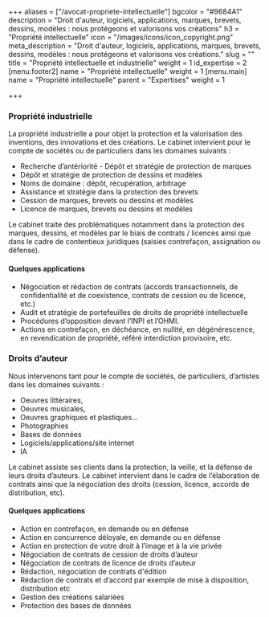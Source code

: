 +++
aliases = ["/avocat-propriete-intellectuelle"]
bgcolor = "#9684A1"
description = "Droit d'auteur, logiciels, applications, marques, brevets, dessins, modèles : nous protégeons et valorisons vos créations"
h3 = "Propriété intellectuelle"
icon = "/images/icons/icon_copyright.png"
meta_description = "Droit d'auteur, logiciels, applications, marques, brevets, dessins, modèles : nous protégeons et valorisons vos créations."
slug = ""
title = "Propriété intellectuelle et industrielle"
weight = 1
id_expertise = 2
[menu.footer2]
name = "Propriété intellectuelle"
weight = 1
[menu.main]
name = "Propriété intellectuelle"
parent = "Expertises"
weight = 1

+++
### Propriété industrielle
La propriété industrielle a pour objet la protection et la valorisation des inventions, des innovations et des créations.
Le cabinet intervient pour le compte de sociétés ou de particuliers dans les domaines suivants :
- Recherche d’antériorité - Dépôt et stratégie de protection de marques
- Dépôt et stratégie de protection de dessins et modèles
- Noms de domaine : dépôt, récupération, arbitrage
- Assistance et stratégie dans la protection des brevets 
- Cession de marques, brevets ou dessins et modèles
- Licence de marques, brevets ou dessins et modèles

Le cabinet traite des problématiques notamment dans la protection des marques, dessins, et modèles par le biais de contrats / licences ainsi que dans le cadre de contentieux juridiques (saisies contrefaçon, assignation ou défense).


#### Quelques applications
-   Négociation et rédaction de contrats (accords transactionnels, de confidentialité et de coexistence, contrats de cession ou de licence, etc.)
-   Audit et stratégie de portefeuilles de droits de propriété intellectuelle
-   Procédures d’opposition devant l’INPI et l’OHMI.
-   Actions en contrefaçon, en déchéance, en nullité, en dégénérescence, en revendication de propriété, référé interdiction provisoire, etc.

### Droits d’auteur 
Nous intervenons tant pour le compte de sociétés, de particuliers, d’artistes dans les domaines suivants :

-   Oeuvres littéraires,
-   Oeuvres musicales,
-   Oeuvres graphiques et plastiques…
-   Photographies
-   Bases de données
-   Logiciels/applications/site internet
-   IA

Le cabinet assiste ses clients dans la protection, la veille, et la défense de leurs droits d’auteurs. Le cabinet intervient dans le cadre de l’élaboration de contrats ainsi que la négociation des droits (cession, licence, accords de distribution, etc).

#### Quelques applications

-   Action en contrefaçon, en demande ou en défense
-   Action en concurrence déloyale, en demande ou en défense
-   Action en protection de votre droit à l’image et à la vie privée
-   Négociation de contrats de cession de droits d’auteur
-   Négociation de contrats de licence de droits d’auteur
-   Rédaction, négociation de contrats d'édition
-   Rédaction de contrats et d’accord par exemple de mise à disposition, distribution etc
-   Gestion des créations salariées
-   Protection des bases de données